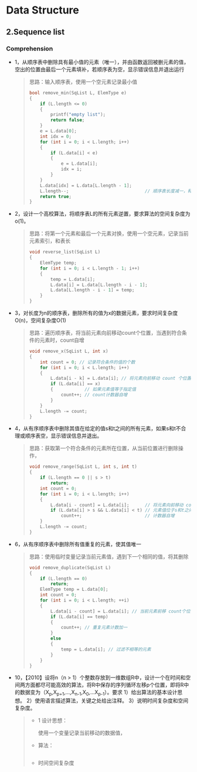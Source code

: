 # Data Structure

## 2.Sequence list

### Comprehension

* 1，从顺序表中删除具有最小值的元素（唯一），并由函数返回被删元素的值，空出的位置由最后一个元素填补，若顺序表为空，显示错误信息并退出运行

  > 思路：输入顺序表，使用一个空元素记录最小值
  >
  > ~~~c
  > bool remove_min(SqList L, ElemType e)
  > {
  >     if (L.length <= 0)
  >     {
  >         printf("empty list");
  >         return false;
  >     }
  >     e = L.data[0];
  >     int idx = 0;
  >     for (int i = 0; i < L.length; i++)
  >     {
  >         if (L.data[i] < e)
  >         {
  >             e = L.data[i];
  >             idx = i;
  >         }
  >     }
  >     L.data[idx] = L.data[L.length - 1];
  >     L.length--;								// 顺序表长度减一，释放最后一个元素
  >     return true;
  > }
  > ~~~

* 2，设计一个高校算法，将顺序表L的所有元素逆置，要求算法的空间复杂度为o(1)。

  > 思路：将第一个元素和最后一个元素对换，使用一个空元素，记录当前元素索引，和表长
  >
  > ~~~c
  > void reverse_list(SqList L)
  > {
  >     ElemType temp;
  >     for (int i = 0; i < L.length - 1; i++)
  >     {
  >         temp = L.data[i];
  >         L.data[i] = L.data[L.length - i - 1];
  >         L.data[L.length - i - 1] = temp;
  >     }
  > }
  > ~~~

* 3，对长度为n的顺序表，删除所有的值为x的数据元素，要求时间复杂度O(n)，空间复杂度O(1)

  > 思路：遍历顺序表，将当前元素向前移动count个位置，当遇到符合条件的元素时，count自增
  >
  > ~~~c
  > void remove_x(SqList L, int x)
  > {
  >     int count = 0; // 记录符合条件的值的个数
  >     for (int i = 0; i < L.length; i++)
  >     {
  >         L.data[i - k] = L.data[i]; // 将元素向前移动 count 个位置
  >         if (L.data[i] == x)
  >         {            // 如果元素值等于指定值
  >             count++; // count计数器自增
  >         }
  >     }
  >     L.length -= count;
  > }
  > ~~~

* 4，从有序顺序表中删除其值在给定的值s和t之间的所有元素，如果s和t不合理或顺序表空，显示错误信息并退出。

  > 思路：获取第一个符合条件的元素所在位置，从当前位置进行删除操作，
  >
  > ~~~c
  > void remove_range(SqList L, int s, int t)
  > {
  >     if (L.length == 0 || s > t)
  >         return;
  >     int count = 0;
  >     for (int i = 0; i < L.length; i++)
  >     {
  >         L.data[i - count] = L.data[i];      // 将元素向前移动 count 个位置
  >         if (L.data[i] > s && L.data[i] < t) // 元素值位于s和t之间
  >             count++;                        // 计数器自增
  >     }
  >     L.length -= count;
  > }
  > ~~~

* 6，从有序顺序表中删除所有值重复的元素，使其值唯一

  > 思路：使用临时变量记录当前元素值，遇到下一个相同的值，将其删除
  >
  > ~~~c
  > void remove_duplicate(SqList L)
  > {
  >     if (L.length == 0)
  >         return;
  >     ElemType temp = L.data[0];
  >     int count = 0;
  >     for (int i = 0; i < L.length; ++i)
  >     {
  >         L.data[i - count] = L.data[i]; // 当前元素前移 count个位置
  >         if (L.data[i] == temp)
  >         {
  >             count++; // 重复元素计数加一
  >         }
  >         else
  >         {
  >             temp = L.data[i]; // 过滤不相等的元素
  >         }
  >     }
  > }
  > ~~~
  >
  
* 10，【2010】设将n（n > 1）个整数存放到一维数组R中，设计一个在时间和空间两方面都尽可能高效的算法，将R中保存的序列循环左移p个位置，即将R中的数据变为（X<sub>p</sub>,X<sub>p+1</sub>,...,X<sub>n-1</sub>,X<sub>0</sub>,...X<sub>p-1</sub>）。要求
  1）给出算法的基本设计思想。
  2）使用语言描述算法，关键之处给出注释。
  3）说明时间复杂度和空间复杂度。

  > * 1 设计思想：
  >
  >   使用一个变量记录当前移动的数据值，
  >
  > * 算法：
  >
  > ~~~c
  > 
  > ~~~
  >
  > * 时间空间复杂度

